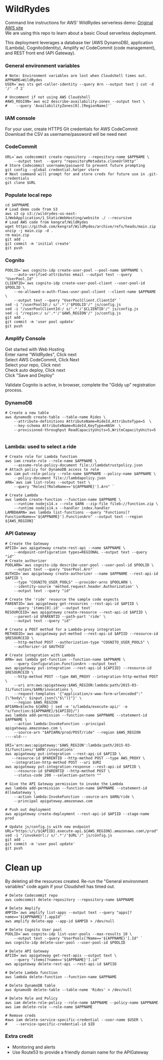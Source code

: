 # WildRydes
Command line instructions for AWS' WildRydes serverless demo: [Original AWS site](https://aws.amazon.com/getting-started/hands-on/build-serverless-web-app-lambda-apigateway-s3-dynamodb-cognito/)  
We are using this repo to learn about a basic Cloud serverless deployment.

This deployment leverages a database tier (AWS DynamoDB), application (Lambda), Cognito(Identity), Amplify w/ CodeCommit (code management), and REST front end (API Gateway).

### General environment variables
```
# Note: Environment variables are lost when Cloudshell times out.
APPNAME=WildRydes
USER=`aws sts get-caller-identity --query Arn --output text | cut -d '/' -f 2`

# Uncomment if not using AWS Cloudshell
#AWS_REGION=`aws ec2 describe-availability-zones --output text \
#    --query 'AvailabilityZones[0].[RegionName]'`  

```

### IAM console
For your user, create HTTPS Git credentials for AWS CodeCommit
Download the CSV as username/password will be need next

### CodeCommit
```
URL=`aws codecommit create-repository --repository-name $APPNAME \
	--output text  --query "repositoryMetadata.cloneUrlHttp"`
# Store Codecommit username/password to prevent future prompting
git config --global credential.helper store
# Next command will prompt for and store creds for future use in .git-credentials
git clone $URL
```

### Populate local repo
```
cd $APPNAME
# Load demo code from S3
aws s3 cp s3://wildrydes-us-east-1/WebApplication/1_StaticWebHosting/website ./ --recursive
# Load AWS code from kengraf/WildRydes
wget https://github.com/kengraf/WildRydes/archive/refs/heads/main.zip
unzip -j main.zip -d .
rm main.zip
git add .
git commit -m 'initial create'
git push  

```

### Cognito
```
POOLID=`aws cognito-idp create-user-pool --pool-name $APPNAME \
	--auto-verified-attributes email --output text --query "UserPool.Id" `
CLIENTID=`aws cognito-idp create-user-pool-client --user-pool-id $POOLID \
	--no-allowed-o-auth-flows-user-pool-client --client-name $APPNAME \
	--output text --query "UserPoolClient.ClientId" `
sed -i "/userPoolId:/ s/'.*'/'$POOLID'/" js/config.js
sed -i "/userPoolClientId:/ s/'.*'/'$CLIENTID'/" js/config.js
sed -i "/region:/ s/'.*'/'$AWS_REGION'/" js/config.js
git add .
git commit -m 'user pool update'
git push  

```
### Amplify Console
Get started with Web Hosting  
Enter name "WildRydes", Click next  
Select AWS CodeCommit, Click Next  
Select your repo, Click next  
Check auto deploy, Click next  
Click "Save and Deploy"  

Validate Cognito is active, in browser, complete the "Giddy up" registration process.


### DynamoDB
```
# Create a new table
aws dynamodb create-table --table-name Rides \
    --attribute-definitions AttributeName=RideId,AttributeType=S  \
    --key-schema AttributeName=RideId,KeyType=HASH  \
    --provisioned-throughput ReadCapacityUnits=5,WriteCapacityUnits=5  
    
```

### Lambda: used to select a ride
```
# Create role for Lambda function
aws iam create-role --role-name $APPNAME \
    --assume-role-policy-document file://lambdatrustpolicy.json
# Attach policy for DynamoDB access to role
aws iam put-role-policy --role-name $APPNAME --policy-name $APPNAME \
    --policy-document file://lambdapolicy.json
ARN=`aws iam list-roles --output text \
    --query "Roles[?RoleName=='${APPNAME}'].Arn" `

# Create Lambda
aws lambda create-function --function-name $APPNAME \
    --runtime nodejs14.x --role $ARN --zip-file fileb://function.zip \
    --runtime nodejs14.x --handler index.handler
LAMBDAARN=`aws lambda list-functions --query "Functions[?FunctionName=='${APPNAME}'].FunctionArn" --output text --region ${AWS_REGION}`
```
### API Gateway
```
# Create the Gateway
APIID=`aws apigateway create-rest-api --name $APPNAME \
    --endpoint-configuration types=REGIONAL --output text --query "id"`
# Create authorizer
POOLARN=`aws cognito-idp describe-user-pool --user-pool-id $POOLID \
    --output text --query "UserPool.Arn"`
AUTHID=`aws apigateway create-authorizer --name $APPNAME --rest-api-id $APIID \
    --type "COGNITO_USER_POOLS" --provider-arns $POOLARN \
    --identity-source 'method.request.header.Authorization' \
    --output text --query "id"`
    
# Create the 'ride' resource the sample code expects
PARENTID=`aws apigateway get-resources --rest-api-id $APIID \
    --query 'items[0].id' --output text`
RESOURCEID=`aws apigateway create-resource --rest-api-id $APIID \
    --parent-id $PARENTID --path-part 'ride' \
    --output text --query "id"`

# Create a POST method for a Lambda-proxy integration
METHODID=`aws apigateway put-method --rest-api-id $APIID --resource-id $RESOURCEID \
    --http-method POST --authorization-type "COGNITO_USER_POOLS" \
    --authorizer-id $AUTHID` 
           
# Create integration with Lambda
ARN=`aws lambda get-function --function-name $APPNAME \
    --query Configuration.FunctionArn --output text`
aws apigateway put-integration --rest-api-id ${APIID} --resource-id $RESOURCEID \
    --http-method POST --type AWS_PROXY --integration-http-method POST \
    --uri arn:aws:apigateway:$AWS_REGION:lambda:path/2015-03-31/functions/$ARN/invocations \
    --request-templates '{"application/x-www-form-urlencoded":"{\"body\": $input.json(\"$\")}"}' \
    --region $AWS_REGION
APIARN=$(echo ${ARN} | sed -e 's/lambda/execute-api/' -e "s/function:${APPNAME}/${APIID}/")
aws lambda add-permission --function-name $APPNAME --statement-id $APPNAME \
    --action lambda:InvokeFunction --principal apigateway.amazonaws.com \
    --source-arn "$APIARN/prod/POST/ride" --region $AWS_REGION
----old---

URI='arn:aws:apigateway:'$AWS_REGION':lambda:path/2015-03-31/functions/'$ARN'/invocations'
aws apigateway put-integration --rest-api-id $APIID \
   --resource-id $PARENTID --http-method POST --type AWS_PROXY \
   --integration-http-method POST --uri $URI
aws apigateway put-integration-response --rest-api-id $APIID \
    --resource-id $PARENTID --http-method POST \
    --status-code 200 --selection-pattern "" 

# Give the API Gateway permission to invoke the Lambda
aws lambda add-permission --function-name $APPNAME --statement-id AllowGateway \
    --action lambda:InvokeFunction --source-arn $ARN/ride \
    --principal apigateway.amazonaws.com  

# Push out deployment
aws apigateway create-deployment --rest-api-id $APIID --stage-name prod

# Update js/config.js with new endpoint
URL="https:\/\/${APIID}.execute-api.${AWS_REGION}.amazonaws.com\/prod"
sed -i "/invokeUrl:/ s/'.*'/'$URL'/" js/config.js
git add .
git commit -m 'user pool update'
git push  

```

# Clean up
By deleting all the resources created.
Re-run the "General environment variables" code again if your Cloudshell has timed out.
```
# Delete Codecommit repo
aws codecommit delete-repository --repository-name $APPNAME

# Delete Amplify
AMPID=`aws amplify list-apps --output text --query "apps[?name=='${APPNAME}'].appId" `
aws amplify delete-app --app-id $AMPID > /dev/null

# Delete Cognito User pool
POOLID=`aws cognito-idp list-user-pools --max-results 10 \
	--output text --query "UserPools[?Name=='${APPNAME}'].Id" `
aws cognito-idp delete-user-pool --user-pool-id $POOLID

# Delete API Gateway
APIID=`aws apigateway get-rest-apis --output text \
    --query "items[?name=='${APPNAME}'].id"`
aws apigateway delete-rest-api --rest-api-id $APIID

# Delete Lambda function
aws lambda delete-function --function-name $APPNAME

# Delete DynamoDB table
aws dynamodb delete-table --table-name 'Rides' > /dev/null

# Delete Role and Policy
aws iam delete-role-policy --role-name $APPNAME --policy-name $APPNAME
aws iam delete-role --role-name $APPNAME

# Remove creds
#aws iam delete-service-specific-credential --user-name $USER \
#    --service-specific-credential-id $ID  

```

### Extra credit
- Monitoring and alerts
- Use Route53 to provide a friendly domain name for the APIGateway
